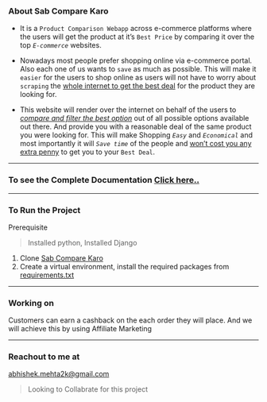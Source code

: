 ### About Sab Compare Karo

- It is a `Product Comparison Webapp` across e-commerce platforms where the users will get the product at it’s `Best Price` by comparing it over the top _`E-commerce`_ websites.
        
- Nowadays most people prefer shopping online via e-commerce portal. Also each one of us wants to `save` as much as possible. This will make it `easier` for the users to shop online as users will not have to worry about `scraping` the <ins>whole internet to get the best deal</ins> for the product they are looking for.

- This website will render over the internet on behalf of the users to <ins>_compare and filter the best option_</ins> out of all possible options available out there. And provide you with a reasonable deal of the same product you were looking for. This will make Shopping _`Easy`_ and _`Economical`_ and most importantly it will _`Save time`_ of the people and <ins>won’t cost you any extra penny</ins> to get you to your `Best Deal`.


--- 
### To see the Complete Documentation [Click here..](https://drive.google.com/file/d/10HDa0mpmEzE4fil0SEB3RKc0ajVYjPm1/view?usp=sharing)

--- 
### To Run the Project
Prerequisite 
> Installed python, Installed Django
1. Clone [Sab Compare Karo]()
2. Create a virtual environment, install the required packages from [requirements.txt]()

---
### Working on
Customers can earn a cashback on the each order they will place. And we will achieve this by using Affiliate Marketing

---
### Reachout to me at 
abhishek.mehta2k@gmail.com
> Looking to Collabrate for this project
